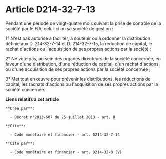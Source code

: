 # Article D214-32-7-13

Pendant une période de vingt-quatre mois suivant la prise de contrôle de la société par le FIA, celui-ci ou sa société de
gestion : 

1° N'est pas autorisé à faciliter, à soutenir ou à ordonner la distribution définie aux D. 214-32-7-14 et D. 214-32-7-15, la
réduction de capital, le rachat d'actions ou l'acquisition de ses propres actions par la société ; 

2° Ne vote pas, au sein des organes directeurs de la société concernée, en faveur d'une distribution, d'une réduction de
capital, d'un rachat d'actions ou d'une acquisition de ses propres actions par la société concernée ; 

3° Met tout en œuvre pour prévenir les distributions, les réductions de capital, les rachats d'actions ou l'acquisition de
ses propres actions par la société concernée.

**Liens relatifs à cet article**

	**Créé par**:

	  - Décret n°2013-687 du 25 juillet 2013 - art. 8

	**Cite**:

	  - Code monétaire et financier - art. D214-32-7-14

	**Cité par**:

	  - Code monétaire et financier - art. D214-32-8 (V)
